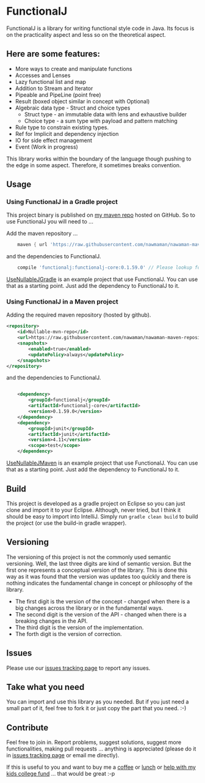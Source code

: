 # FunctionalJ

FunctionalJ is a library for writing functional style code in Java.
Its focus is on the practicality aspect and less so on the theoretical aspect.

## Here are some features:
- More ways to create and manipulate functions
- Accesses and Lenses
- Lazy functional list and map
- Addition to Stream and Iterator
- Pipeable and PipeLine (point free)
- Result (boxed object similar in concept with Optional)
- Algebraic data type - Struct and choice types
  - Struct type - an immutable data with lens and exhaustive builder
  - Choice type - a sum type with payload and pattern matching
- Rule type to constrain existing types.
- Ref for Implicit and dependency injection
- IO for side effect management
- Event (Work in progress)

This library works within the boundary of the language though pushing to the edge in some aspect. 
Therefore, it sometimes breaks convention.


## Usage

### Using FunctionalJ in a Gradle project

This project binary is published on [my maven repo](https://github.com/NawaMan/nawaman-maven-repository) hosted on GitHub.
So to use FunctionalJ you will need to ...

Add the maven repository ...

```Groovy
    maven { url 'https://raw.githubusercontent.com/nawmaman/nawaman-maven-repository/master/' }
```

and the dependencies to FunctionalJ.

```Groovy
    compile 'functionalj:functionalj-core:0.1.59.0' // Please lookup for the latest version.
```

[UseNullableJGradle](https://github.com/NawaMan/UseFunctionalJGradle) is an example project that use FunctionalJ.
You can use that as a starting point.
Just add the dependency to FunctionalJ to it.

### Using FunctionalJ in a Maven project

Adding the required maven repository (hosted by github).

```xml
<repository>
    <id>Nullable-mvn-repo</id>
    <url>https://raw.githubusercontent.com/nawaman/nawaman-maven-repository/master/</url>
    <snapshots>
        <enabled>true</enabled>
        <updatePolicy>always</updatePolicy>
    </snapshots>
</repository>
```

and the dependencies to FunctionalJ.

```xml

    <dependency>
        <groupId>functionalj</groupId>
        <artifactId>functionalj-core</artifactId>
        <version>0.1.59.0</version>
    </dependency>
    <dependency>
        <groupId>junit</groupId>
        <artifactId>junit</artifactId>
        <version>4.11</version>
        <scope>test</scope>
    </dependency>
```

[UseNullableJMaven](https://github.com/NawaMan/UseFunctionalJMaven) is an example project that use FunctionalJ.
You can use that as a starting point.
Just add the dependency to FunctionalJ to it.

## Build

This project is developed as a gradle project on Eclipse
  so you can just clone and import it to your Eclipse.
Although, never tried, but I think it should be easy to import into IntelliJ.
Simply run `gradle clean build` to build the project (or use the build-in gradle wrapper).

## Versioning
The versioning of this project is not the commonly used semantic versioning.
Well, the last three digits are kind of semantic version.
But the first one represents a conceptual version of the library.
This is done this way as it was found that the version was updates too quickly
  and there is nothing indicates the fundamental change in concept or philosophy of the library.
  
- The first digit is the version of the concept - changed when there is a big changes across the library or in the fundamental ways.
- The second digit is the version of the API - changed when there is a breaking changes in the API.
- The third digit is the version of the implementation.
- The forth digit is the version of correction.

## Issues

Please use our [issues tracking page](https://github.com/NawaMan/FunctionalJ/issues) to report any issues.

## Take what you need

You can import and use this library as you needed.
But if you just need a small part of it, feel free to fork it or just copy the part that you need. :-)


## Contribute

Feel free to join in.
Report problems, suggest solutions, suggest more functionalities, making pull requests ... anything is appreciated (please do it in [issues tracking page](https://github.com/NawaMan/FunctionalJ/issues) or email me directly).

If this is useful to you and want to buy me a [coffee](https://www.paypal.me/NawaMan/2.00)
 or [lunch](https://www.paypal.me/NawaMan/10.00) or [help with my kids college fund](https://www.paypal.me/NawaMan/100.00) ... that would be great :-p

